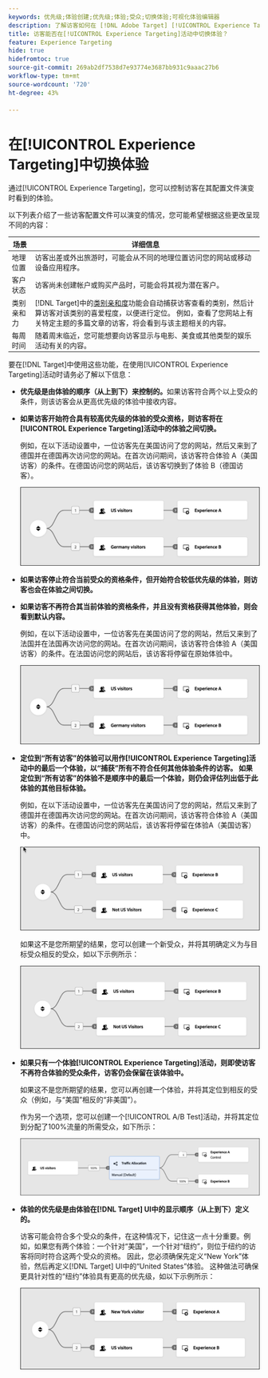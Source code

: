 ```yaml
---
keywords: 优先级;体验创建;优先级;体验;受众;切换体验;可视化体验编辑器
description: 了解访客如何在 [!DNL Adobe Target] [!UICONTROL Experience Targeting] (XT)活动中的体验之间随着其个人资料的发展而切换。
title: 访客能否在[!UICONTROL Experience Targeting]活动中切换体验？
feature: Experience Targeting
hide: true
hidefromtoc: true
source-git-commit: 269ab2df7538d7e93774e3687bb931c9aaac27b6
workflow-type: tm+mt
source-wordcount: '720'
ht-degree: 43%

---
```


# 在[!UICONTROL Experience Targeting]中切换体验

通过[!UICONTROL Experience Targeting]，您可以控制访客在其配置文件演变时看到的体验。

以下列表介绍了一些访客配置文件可以演变的情况，您可能希望根据这些更改呈现不同的内容：

| 场景 | 详细信息 |
|--- |--- |
| 地理位置 | 访客出差或外出旅游时，可能会从不同的地理位置访问您的网站或移动设备应用程序。 |
| 客户状态 | 访客尚未创建帐户或购买产品时，可能会将其视为潜在客户。 |
| 类别亲和力 | [!DNL Target]中的[类别亲和度](/help/main/c-target/c-visitor-profile/category-affinity.md)功能会自动捕获访客查看的类别，然后计算访客对该类别的喜爱程度，以便进行定位。 例如，查看了您网站上有关特定主题的多篇文章的访客，将会看到与该主题相关的内容。 |
| 每周时间 | 随着周末临近，您可能想要向访客显示与电影、美食或其他类型的娱乐活动有关的内容。 |

要在[!DNL Target]中使用这些功能，在使用[!UICONTROL Experience Targeting]活动时请务必了解以下信息：

* **优先级是由体验的顺序（从上到下）来控制的。**&#x200B;如果访客符合两个以上受众的条件，则该访客会从更高优先级的体验中接收内容。
* **如果访客开始符合具有较高优先级的体验的受众资格，则访客将在[!UICONTROL Experience Targeting]活动中的体验之间切换。**

  例如，在以下活动设置中，一位访客先在美国访问了您的网站，然后又来到了德国并在德国再次访问您的网站。在首次访问期间，该访客符合体验 A（美国访客）的条件。在德国访问您的网站后，该访客切换到了体验 B（德国访客）。

  ![优先级：美国 > 德国](/help/main/c-activities/t-experience-target/t-xt-create/assets/xt_priority_us_germany-refresh.png)

* **如果访客停止符合当前受众的资格条件，但开始符合较低优先级的体验，则访客也会在体验之间切换。**
* **如果访客不再符合其当前体验的资格条件，并且没有资格获得其他体验，则会看到默认内容。**

  例如，在以下活动设置中，一位访客先在美国访问了您的网站，然后又来到了法国并在法国再次访问您的网站。在首次访问期间，该访客符合体验 A（美国访客）的条件。在法国访问您的网站后，该访客将停留在原始体验中。

  ![优先级：美国 > 德国](/help/main/c-activities/t-experience-target/t-xt-create/assets/xt_priority_us_germany-refresh.png)

* **定位到“所有访客”的体验可以用作[!UICONTROL Experience Targeting]活动中的最后一个体验，以“捕获”所有不符合任何其他体验条件的访客。 如果定位到“所有访客”的体验不是顺序中的最后一个体验，则仍会评估列出低于此体验的其他目标体验。**

  例如，在以下活动设置中，一位访客先在美国访问了您的网站，然后又来到了德国并在德国再次访问您的网站。在首次访问期间，该访客符合体验 A（美国访客）的条件。在德国访问您的网站后，该访客将停留在体验A（美国访客）中。

  ![优先级：美国 > 所有访客](/help/main/c-activities/t-experience-target/t-xt-create/assets/xt_priority_us_not_us-refresh.png)

  如果这不是您所期望的结果，您可以创建一个新受众，并将其明确定义为与目标受众相反的受众，如以下示例所示：

  ![优先级：美国 > 非美国](/help/main/c-activities/t-experience-target/t-xt-create/assets/not-us.png)

* **如果只有一个体验[!UICONTROL Experience Targeting]活动，则即使访客不再符合体验的受众条件，访客仍会保留在该体验中。**

  如果这不是您所期望的结果，您可以再创建一个体验，并将其定位到相反的受众（例如，与“美国”相反的“非美国”）。

  作为另一个选项，您可以创建一个[!UICONTROL A/B Test]活动，并将其定位到分配了100%流量的所需受众，如下所示：

  ![优先级：一个体验](/help/main/c-activities/t-experience-target/t-xt-create/assets/xt_priority_one_experience-refresh.png)

* **体验的优先级是由体验在[!DNL Target] UI中的显示顺序（从上到下）定义的。**

  访客可能会符合多个受众的条件，在这种情况下，记住这一点十分重要。例如，如果您有两个体验：一个针对“美国”，一个针对“纽约”，则位于纽约的访客将同时符合这两个受众的资格。 因此，您必须确保先定义“New York”体验，然后再定义[!DNL Target] UI中的“United States”体验。 这种做法可确保更具针对性的“纽约”体验具有更高的优先级，如以下示例所示：

  ![优先级：纽约 > 美国](/help/main/c-activities/t-experience-target/t-xt-create/assets/xt_priority_ny_us-refresh.png)
